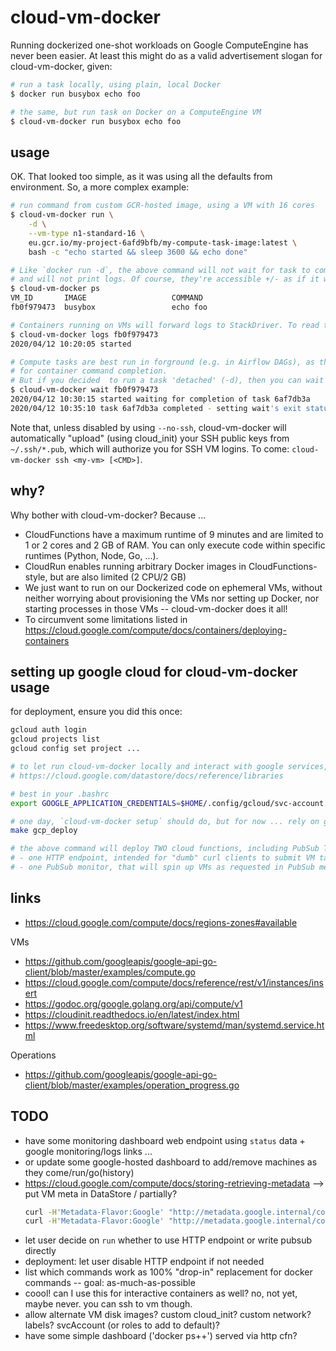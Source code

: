 # cloud-vm-docker

Running dockerized one-shot workloads on Google ComputeEngine has never been easier.
At least this might do as a valid advertisement slogan for cloud-vm-docker, given:

```bash
# run a task locally, using plain, local Docker
$ docker run busybox echo foo

# the same, but run task on Docker on a ComputeEngine VM
$ cloud-vm-docker run busybox echo foo
```

## usage

OK. That looked too simple, as it was using all the defaults from environment.
So, a more complex example:

```bash
# run command from custom GCR-hosted image, using a VM with 16 cores
$ cloud-vm-docker run \
    -d \
    --vm-type n1-standard-16 \
    eu.gcr.io/my-project-6afd9bfb/my-compute-task-image:latest \
    bash -c "echo started && sleep 3600 && echo done"

# Like `docker run -d`, the above command will not wait for task to complete
# and will not print logs. Of course, they're accessible +/- as if it was plain Docker.
$ cloud-vm-docker ps
VM_ID       IMAGE                   COMMAND                                  CREATED        STATUS
fb0f979473  busybox                 echo foo                                 5 min ago      created

# Containers running on VMs will forward logs to StackDriver. To read those logs, like in Docker, do:
$ cloud-vm-docker logs fb0f979473
2020/04/12 10:20:05 started

# Compute tasks are best run in forground (e.g. in Airflow DAGs), as this will implicitly wait
# for container command completion.
# But if you decided  to run a task 'detached' (-d), then you can wait for completion:
$ cloud-vm-docker wait fb0f979473
2020/04/12 10:30:15 started waiting for completion of task 6af7db3a
2020/04/12 10:35:10 task 6af7db3a completed - setting wait's exit status to the task's one: EXIT_STATUS_OK
```

Note that, unless disabled by using `--no-ssh`, cloud-vm-docker will automatically "upload"
(using cloud_init) your SSH public keys from `~/.ssh/*.pub`, which will authorize you for SSH VM logins.
To come: `cloud-vm-docker ssh <my-vm> [<CMD>]`.

## why?

Why bother with cloud-vm-docker? Because ...
- CloudFunctions have a maximum runtime of 9 minutes and are limited to 1 or 2 cores and 2 GB of RAM.
  You can only execute code within specific runtimes (Python, Node, Go, ...).
- CloudRun enables running arbitrary Docker images in CloudFunctions-style, but are also limited (2 CPU/2 GB)
- We just want to run on our Dockerized code on ephemeral VMs, without neither worrying about provisioning
  the VMs nor setting up Docker, nor starting processes in those VMs -- cloud-vm-docker does it all!
- To circumvent some limitations listed in https://cloud.google.com/compute/docs/containers/deploying-containers

## setting up google cloud for cloud-vm-docker usage

for deployment, ensure you did this once:
```bash
gcloud auth login
gcloud projects list
gcloud config set project ...

# to let run cloud-vm-docker locally and interact with google services, create a svc account as in
# https://cloud.google.com/datastore/docs/reference/libraries

# best in your .bashrc
export GOOGLE_APPLICATION_CREDENTIALS=$HOME/.config/gcloud/svc-account.json

# one day, `cloud-vm-docker setup` should do, but for now ... rely on gcloud. could use docker image...
make gcp_deploy

# the above command will deploy TWO cloud functions, including PubSub Topic and subscription:
# - one HTTP endpoint, intended for "dumb" curl clients to submit VM tasks (by writing PubSub message)
# - one PubSub monitor, that will spin up VMs as requested in PubSub messages
```

## links

- https://cloud.google.com/compute/docs/regions-zones#available

VMs

- https://github.com/googleapis/google-api-go-client/blob/master/examples/compute.go
- https://cloud.google.com/compute/docs/reference/rest/v1/instances/insert
- https://godoc.org/google.golang.org/api/compute/v1
- https://cloudinit.readthedocs.io/en/latest/index.html
- https://www.freedesktop.org/software/systemd/man/systemd.service.html

Operations

- https://github.com/googleapis/google-api-go-client/blob/master/examples/operation_progress.go

## TODO

- have some monitoring dashboard web endpoint using `status` data + google monitoring/logs links ...
- or update some google-hosted dashboard to add/remove machines as they come/run/go(history)
- https://cloud.google.com/compute/docs/storing-retrieving-metadata --> put VM meta in DataStore / partially?
  ```bash
  curl -H'Metadata-Flavor:Google' "http://metadata.google.internal/computeMetadata/v1/instance/"curl -H'Metadata-Flavor:Google' "http://metadata.google.internal/computeMetadata/v1/instance/"
  curl -H'Metadata-Flavor:Google' "http://metadata.google.internal/computeMetadata/v1/instance/attributes/user-data"
  ```
- let user decide on `run` whether to use HTTP endpoint or write pubsub directly
- deployment: let user disable HTTP endpoint if not needed
- list which commands work as 100% "drop-in" replacement for docker commands -- goal: as-much-as-possible
- coool! can I use this for interactive containers as well? no, not yet, maybe never. you can ssh to vm though.
- allow alternate VM disk images? custom cloud_init? custom network? labels? svcAccount (or roles to add to default)?
- have some simple dashboard ('docker ps++') served via http cfn?